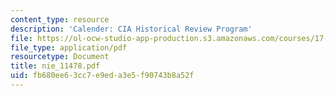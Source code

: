 ```yaml
---
content_type: resource
description: 'Calender: CIA Historical Review Program'
file: https://ol-ocw-studio-app-production.s3.amazonaws.com/courses/17-471-american-national-security-policy-fall-2002/fb680ee63cc7e9eda3e5f90743b8a52f_nie_11478.pdf
file_type: application/pdf
resourcetype: Document
title: nie_11478.pdf
uid: fb680ee6-3cc7-e9ed-a3e5-f90743b8a52f
---
```

